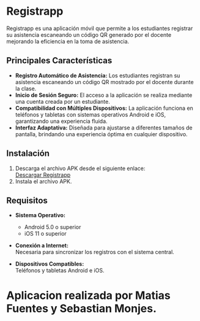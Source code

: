 # Registrapp
Registrapp es una aplicación móvil que permite a los estudiantes registrar su asistencia escaneando un código QR generado por el docente mejorando la eficiencia en la toma de asistencia.

## Principales Características
- **Registro Automático de Asistencia:** Los estudiantes registran su asistencia escaneando un código QR mostrado por el docente durante la clase.
- **Inicio de Sesión Seguro:** El acceso a la aplicación se realiza mediante una cuenta creada por un estudiante.
- **Compatibilidad con Múltiples Dispositivos:** La aplicación funciona en teléfonos y tabletas con sistemas operativos Android e iOS, garantizando una experiencia fluida.
- **Interfaz Adaptativa:** Diseñada para ajustarse a diferentes tamaños de pantalla, brindando una experiencia óptima en cualquier dispositivo.

## Instalación
1. Descarga el archivo APK desde el siguiente enlace:  
   [Descargar Registrapp](https://github.com/m-fuentesr/registrapp/releases/tag/APK)
2. Instala el archivo APK.

## Requisitos

- **Sistema Operativo:**  
  - Android 5.0 o superior  
  - iOS 11 o superior  

- **Conexión a Internet:**  
  Necesaria para sincronizar los registros con el sistema central.

- **Dispositivos Compatibles:**  
  Teléfonos y tabletas Android e iOS.

# Aplicacion realizada por Matias Fuentes y Sebastian Monjes.
